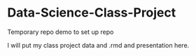 # Data-Science-Class-Project
Temporary repo demo to set up repo
<p> I will put my class project data and .rmd and presentation here. <p>
